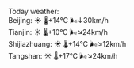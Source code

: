 Today weather:  
Beijing: ☀️   🌡️+14°C 🌬️↓30km/h  
Tianjin: ☀️   🌡️+10°C 🌬️↘24km/h  
Shijiazhuang: ☀️   🌡️+14°C 🌬️↘12km/h  
Tangshan: ☀️   🌡️+17°C 🌬️↘24km/h  
